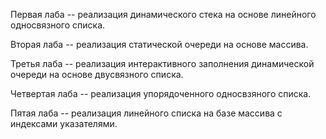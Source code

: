 Первая лаба -- реализация динамического стека на основе линейного односвязного списка.

Вторая лаба -- реализация статической очереди на основе массива.

Третья лаба -- реализация интерактивного заполнения динамической очереди на основе двусвязного списка.

Четвертая лаба -- реализация упорядоченного односвзяного списка.

Пятая лаба -- реализация линейного списка на базе массива с индексами указателями.
